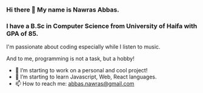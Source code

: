 ### Hi there 👋 My name is Nawras Abbas.
### I have a B.Sc in Computer Science from University of Haifa with GPA of 85.

I'm passionate about coding especially while I listen to music.

And to me, programming is not a task, but a hobby! 

- 🔭 I’m starting to work on a personal and cool project!
- 🌱 I’m starting to learn Javascript, Web, React languages.
- 📫 How to reach me: abbas.nawras@gmail.com

